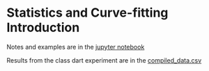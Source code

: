 # Statistics and Curve-fitting Introduction

Notes and examples are in the [jupyter notebook](./statistics.ipynb)

Results from the class dart experiment are in the [compiled_data.csv](./compiled_data.csv)
